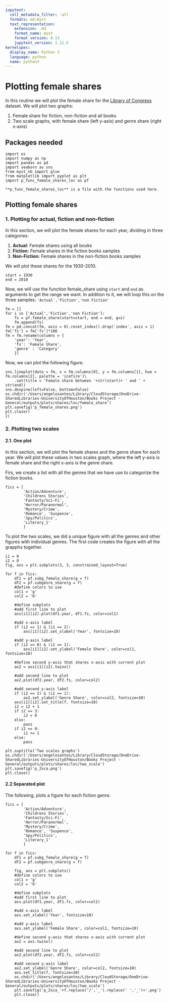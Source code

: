 ```yaml
---
jupytext:
  cell_metadata_filter: -all
  formats: md:myst
  text_representation:
    extension: .md
    format_name: myst
    format_version: 0.13
    jupytext_version: 1.11.5
kernelspec:
  display_name: Python 3
  language: python
  name: python3
---
```

# Plotting female shares 

In this routine we will plot the female share for the [Library of Congress](https://www.loc.gov) dataset. We will plot two graphs:

1. Female share for fiction, non-fiction and all books
2. Two scale graphs, with female share (left y-axis) and genre share (right x-axis)

## Packages needed

```{code-block}
import os
import numpy as np
import pandas as pd
import seaborn as sns
from myst_nb import glue
from matplotlib import pyplot as plt
import p_func_female_shares_loc as pf 
```

```{warning}
**p_func_female_shares_loc** is a file with the functions used here.
```

## Plotting  female shares 
### 1. Plotting for actual, fiction and non-fiction

In this section, we will plot the female shares for each year, dividing in three categories:

1. **Actual:** Female shares using all books
2. **Fiction:** Female shares in the fiction books samples
3. **Non-Fiction:** Female shares in the non-fiction books samples

We will plot these shares for the 1930-2010.

```{code-block}
start = 1930
end = 2010
```

Now, we will use the function female_share using `start` and `end` as arguments to get the range we want. In addition to it, we will loop this on the three samples: `'Actual','Fiction','non Fiction'`

```{code-block}
fm = []
for i in ['Actual','Fiction','non Fiction']:
    fs = pf.female_share(start=start, end = end, g=i)
    fm.append(fs)
fm = pd.concat(fm, axis = 0).reset_index().drop('index', axis = 1)
fm['fs'] = fm['fs']*100
fm = fm.rename(columns = {
    'year': 'Year',
    'fs': 'Female Share',
    'genre' : 'Category'
    })
```

Now, we can plot the following figure. 

```
sns.lineplot(data = fm, x = fm.columns[0], y = fm.columns[1], hue = fm.columns[2], palette = 'icefire')\
    .set(title = 'Female share between '+str(start)+ ' and ' + str(end))
sns.despine(left=False, bottom=False)
os.chdir('/Users/angelosantos/Library/CloudStorage/OneDrive-SharedLibraries-UniversityOfHouston/Books Project - General/outputs/plots/shares/loc/female_share')
plt.savefig('p_female_shares.png')
plt.close()
})
```


### 2. Plotting two scales
#### 2.1. One plot

In this section, we will plot the female shares and the genre share for each year. We will plot these values in two scales graph, where the left y-axis is female share and the right x-axis is the genre share. 

Firs, we create a list with all the genres that we have use to categorize the fiction books.
```{code-block}
fics = [
        'Action/Adventure', 
        'Childrens Stories', 
        'Fantasty/Sci-Fi', 
        'Horror/Paranormal', 
        'Mystery/Crime',
        'Romance', 'Suspence', 
        'Spy/Politics', 
        'Literary_1'
        ]
```

To plot the two scales, we did a unique figure with all the genres and other figures with individual genres. The first code creates the figure with all the grapphs together.

```{code-block}
i1 = 0 
i2 = 0
fig, axs = plt.subplots(3, 3, constrained_layout=True)

for f in fics:
    df1 = pf.subg_female_share(g = f)
    df2 = pf.subgenre_share(g = f)
    #define colors to use
    col1 = 'g'
    col2 = 'b'

    #define subplots
    #add first line to plot
    axs[i1][i2].plot(df1.year, df1.fs, color=col1)

    #add x-axis label
    if (i2 == 1) & (i1 == 2):
        axs[i1][i2].set_xlabel('Year', fontsize=10)

    #add y-axis label
    if (i2 == 0) & (i1 == 1):
        axs[i1][i2].set_ylabel('Female Share', color=col1, fontsize=10)

    #define second y-axis that shares x-axis with current plot
    ax2 = axs[i1][i2].twinx()

    #add second line to plot
    ax2.plot(df2.year, df2.fs, color=col2)

    #add second y-axis label
    if (i2 == 2) & (i1 == 1):
        ax2.set_ylabel('Genre Share', color=col2, fontsize=10)
    axs[i1][i2].set_title(f, fontsize=10)
    i2 = i2 + 1
    if i2 == 3:
        i2 = 0
    else: 
        pass
    if i2 == 0:
        i1 += 1
    else:
        pass
        
plt.suptitle('Two scales graphs')
os.chdir('/Users/angelosantos/Library/CloudStorage/OneDrive-SharedLibraries-UniversityOfHouston/Books Project - General/outputs/plots/shares/loc/two_scale')
plt.savefig('p_2sca.png')
plt.close()
```

#### 2.2 Separated plot

The following, plots a figure for each fiction genre. 

```{code-block}
fics = [
        'Action/Adventure', 
        'Childrens Stories', 
        'Fantasty/Sci-Fi', 
        'Horror/Paranormal', 
        'Mystery/Crime',
        'Romance', 'Suspence', 
        'Spy/Politics', 
        'Literary_1'
        ]

for f in fics:
    df1 = pf.subg_female_share(g = f)
    df2 = pf.subgenre_share(g = f)

    fig, axs = plt.subplots()
    #define colors to use
    col1 = 'g'
    col2 = 'b'

    #define subplots
    #add first line to plot
    axs.plot(df1.year, df1.fs, color=col1)

    #add x-axis label
    axs.set_xlabel('Year', fontsize=10)

    #add y-axis label
    axs.set_ylabel('Female Share', color=col1, fontsize=10)

    #define second y-axis that shares x-axis with current plot
    ax2 = axs.twinx()

    #add second line to plot
    ax2.plot(df2.year, df2.fs, color=col2)

    #add second y-axis label
    ax2.set_ylabel('Genre Share', color=col2, fontsize=10)
    axs.set_title(f, fontsize=10)
    os.chdir('/Users/angelosantos/Library/CloudStorage/OneDrive-SharedLibraries-UniversityOfHouston/Books Project - General/outputs/plots/shares/loc/two_scale')
    plt.savefig('p_2sca_'+f.replace('/','_').replace(' ','_')+'.png')
    plt.close()
```









